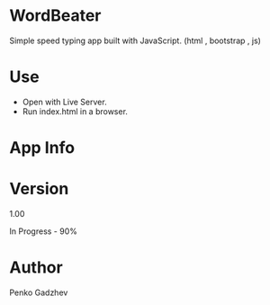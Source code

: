 # WordBeater
Simple speed typing app built with JavaScript. (html , bootstrap , js)

# Use
- Open with Live Server.
- Run index.html in a browser.
# App Info

# Version
1.00

In Progress - 90%
# Author
Penko Gadzhev
